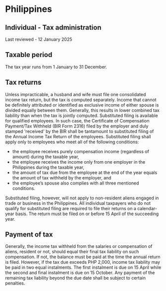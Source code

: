 # Philippines
## Individual - Tax administration
Last reviewed - 12 January 2025
## Taxable period
The tax year runs from 1 January to 31 December.
## Tax returns
Unless impracticable, a husband and wife must file one consolidated income tax return, but the tax is computed separately. Income that cannot be definitely attributed or identified as exclusive income of either spouse is divided equally between them. Generally, this results in lower combined tax liability than when the tax is jointly computed.
Substituted filing is available for qualified employees. In such case, the Certificate of Compensation Payment/Tax Withheld (BIR Form 2316) filed by the employer and duly stamped 'received' by the BIR shall be tantamount to substituted filing of the Annual Income Tax Return of the employees.
Substituted filing shall apply only to employees who meet all of the following conditions:
  * the employee receives purely compensation income (regardless of amount) during the taxable year,
  * the employee receives the income only from one employer in the Philippines during the taxable year,
  * the amount of tax due from the employee at the end of the year equals the amount of tax withheld by the employer, and
  * the employee’s spouse also complies with all three mentioned conditions.


Substituted filing, however, will not apply to non-resident aliens engaged in trade or business in the Philippines.
All individual taxpayers who do not qualify for substituted filing are required to file their returns on a calendar-year basis. The return must be filed on or before 15 April of the succeeding year.
## Payment of tax
Generally, the income tax withheld from the salaries or compensation of aliens, resident or not, should equal their final tax liability on such compensation. If not, the balance must be paid at the time the annual return is filed. However, if the tax due exceeds PHP 2,000, income tax liability may be paid in two equal instalments. The first instalment is due on 15 April while the second and final instalment is due on 15 October.
Any payment of the remaining tax liability beyond the due date shall be subject to certain penalties. 
